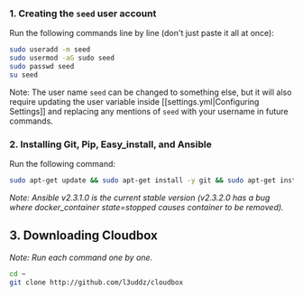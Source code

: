 
###  1. Creating the `seed` user account  ### 

Run the following commands line by line (don't just paste it all at once):


```bash
sudo useradd -m seed
sudo usermod -aG sudo seed
sudo passwd seed
su seed
```

Note: The user name `seed` can be changed to something else, but it will also require updating the user variable inside [[settings.yml|Configuring Settings]] and replacing any mentions of `seed` with your username in future commands.


### 2. Installing Git, Pip, Easy_install, and Ansible ####

Run the following command:

```bash
sudo apt-get update && sudo apt-get install -y git && sudo apt-get install -y python-pip && sudo easy_install -U pip && sudo pip install ansible==2.3.1.0
```

_Note: Ansible v2.3.1.0 is the current stable version (v2.3.2.0 has a bug where docker_container state=stopped causes container to be removed)._


## 3. Downloading Cloudbox ## 

_Note: Run each command one by one._ 


 ```bash
 cd ~
 git clone http://github.com/l3uddz/cloudbox
 ```